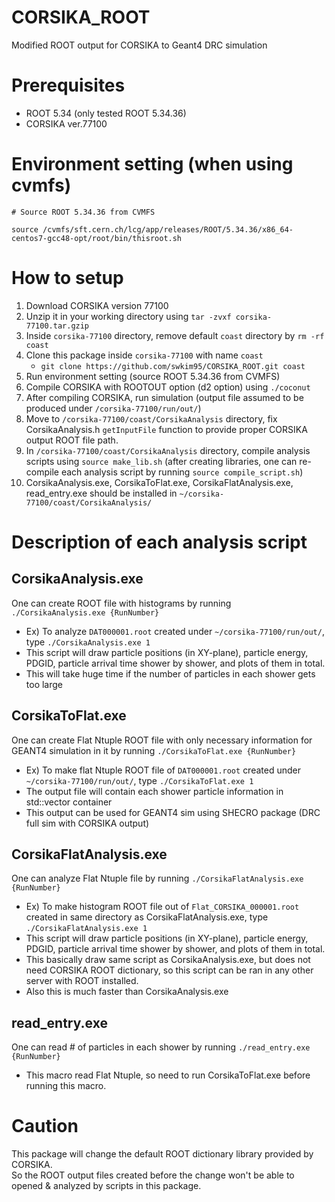 # CORSIKA_ROOT
Modified ROOT output for CORSIKA to Geant4 DRC simulation

# Prerequisites
- ROOT 5.34 (only tested ROOT 5.34.36)
- CORSIKA ver.77100

# Environment setting (when using cvmfs)
```
# Source ROOT 5.34.36 from CVMFS

source /cvmfs/sft.cern.ch/lcg/app/releases/ROOT/5.34.36/x86_64-centos7-gcc48-opt/root/bin/thisroot.sh 
```

# How to setup

1. Download CORSIKA version 77100
2. Unzip it in your working directory using `tar -zvxf corsika-77100.tar.gzip`
3. Inside `corsika-77100` directory, remove default `coast` directory by `rm -rf coast`
4. Clone this package inside `corsika-77100` with name `coast` 
    - `git clone https://github.com/swkim95/CORSIKA_ROOT.git coast`
5. Run environment setting (source ROOT 5.34.36 from CVMFS)
6. Compile CORSIKA with ROOTOUT option (d2 option) using `./coconut`
7. After compiling CORSIKA, run simulation (output file assumed to be produced under `/corsika-77100/run/out/`)
8. Move to `/corsika-77100/coast/CorsikaAnalysis` directory, fix CorsikaAnalysis.h `getInputFile` function to provide proper CORSIKA output ROOT file path.
9. In `/corsika-77100/coast/CorsikaAnalysis` directory, compile analysis scripts using `source make_lib.sh` (after creating libraries, one can re-compile each analysis script by running `source compile_script.sh`)
10. CorsikaAnalysis.exe, CorsikaToFlat.exe, CorsikaFlatAnalysis.exe, read_entry.exe should be installed in `~/corsika-77100/coast/CorsikaAnalysis/`

# Description of each analysis script

## CorsikaAnalysis.exe
One can create ROOT file with histograms by running `./CorsikaAnalysis.exe {RunNumber}`
- Ex) To analyze `DAT000001.root` created under `~/corsika-77100/run/out/`, type `./CorsikaAnalysis.exe 1`
- This script will draw particle positions (in XY-plane), particle energy, PDGID, particle arrival time shower by shower, and plots of them in total.
- This will take huge time if the number of particles in each shower gets too large

## CorsikaToFlat.exe
One can create Flat Ntuple ROOT file with only necessary information for GEANT4 simulation in it by running `./CorsikaToFlat.exe {RunNumber}`

- Ex) To make flat Ntuple ROOT file of `DAT000001.root` created under `~/corsika-77100/run/out/`, type `./CorsikaToFlat.exe 1`
- The output file will contain each shower particle information in std::vector container
- This output can be used for GEANT4 sim using SHECRO package (DRC full sim with CORSIKA output)

## CorsikaFlatAnalysis.exe
One can analyze Flat Ntuple file by running `./CorsikaFlatAnalysis.exe {RunNumber}`

- Ex) To make histogram ROOT file out of `Flat_CORSIKA_000001.root` created in same directory as CorsikaFlatAnalysis.exe, type `./CorsikaFlatAnalysis.exe 1`
- This script will draw particle positions (in XY-plane), particle energy, PDGID, particle arrival time shower by shower, and plots of them in total.
- This basically draw same script as CorsikaAnalysis.exe, but does not need CORSIKA ROOT dictionary, so this script can be ran in any other server with ROOT installed.
- Also this is much faster than CorsikaAnalysis.exe

## read_entry.exe
One can read # of particles in each shower by running `./read_entry.exe {RunNumber}`
- This macro read Flat Ntuple, so need to run CorsikaToFlat.exe before running this macro.

# Caution

This package will change the default ROOT dictionary library provided by CORSIKA.\
So the ROOT output files created before the change won't be able to opened & analyzed by scripts in this package.